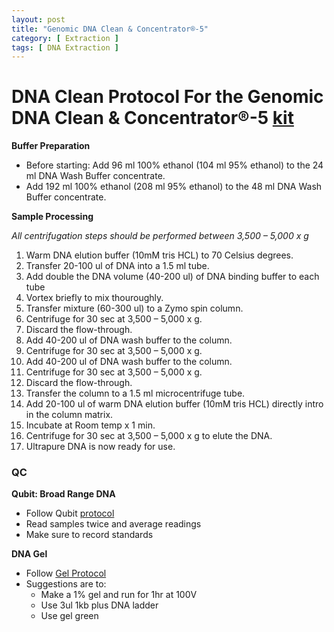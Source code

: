 ```yaml
---
layout: post
title: "Genomic DNA Clean & Concentrator®-5"
category: [ Extraction ]
tags: [ DNA Extraction ]
---
```


# DNA Clean Protocol For the Genomic DNA Clean & Concentrator®-5 [kit](https://www.zymoresearch.com/collections/genomic-dna-clean-concentrator-gdcc/products/zr-96-genomic-dna-clean-concentrator-5-kit) 

**Buffer Preparation**

- Before starting: Add 96 ml 100% ethanol (104 ml 95% ethanol) to the 24 ml DNA Wash Buffer concentrate. 
- Add 192 ml 100% ethanol (208 ml 95% ethanol) to the 48 ml DNA Wash Buffer concentrate.

**Sample Processing**

*All centrifugation steps should be performed between 3,500 – 5,000 x g*

1. Warm DNA elution buffer (10mM tris HCL) to 70 Celsius degrees.
2. Transfer 20-100 ul of DNA into a 1.5 ml tube. 
3. Add double the DNA volume (40-200 ul) of DNA binding buffer to each tube
4. Vortex briefly to mix thouroughly.
5. Transfer mixture (60-300 ul) to a Zymo spin column.
6. Centrifuge for 30 sec at 3,500 – 5,000 x g.
7. Discard the flow-through.
8. Add 40-200 ul of DNA wash buffer to the column.
9. Centrifuge for 30 sec at 3,500 – 5,000 x g.
10. Add 40-200 ul of DNA wash buffer to the column.
11. Centrifuge for 30 sec at 3,500 – 5,000 x g.
12. Discard the flow-through.
13. Transfer the column to a 1.5 ml microcentrifuge tube.
14. Add 20-100 ul of warm DNA elution buffer (10mM tris HCL) directly intro in the column matrix.
15. Incubate at Room temp x 1 min.
16. Centrifuge for 30 sec at 3,500 – 5,000 x g to elute the DNA.
17. Ultrapure DNA is now ready for use.

### QC

**Qubit: Broad Range DNA**  
- Follow Qubit [protocol](https://github.com/meschedl/PPP-Lab-Resources/blob/master/Protocols_and_Lab_Resources/DNA_Quality_Control/Qubit-Assay-Protocol.md)
- Read samples twice and average readings
- Make sure to record standards

**DNA Gel**
- Follow [Gel Protocol](https://github.com/meschedl/PPP-Lab-Resources/blob/master/Protocols_and_Lab_Resources/DNA_Quality_Control/Agrose-Gel-Protocol.md)
- Suggestions are to:
  - Make a 1% gel and run for 1hr at 100V
  - Use 3ul 1kb plus DNA ladder
  - Use gel green
